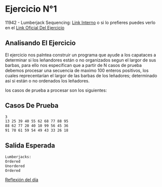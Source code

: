 # Ejercicio N°1 

11942 - Lumberjack Sequencing: [Link Interno](../pdf/p11942.pdf) o si lo prefieres puedes verlo en el  [Link Oficial Del Ejercicio](https://uva.onlinejudge.org/index.php?option=onlinejudge&page=show_problem&problem=3093)

## Analisando El Ejercicio

El ejercicio nos palntea construir un programa que ayude a los capataces a determinar si los leñandores están o no organizados segun el largor de sus barbas, para ello nos especifican que a partir de N casos de prueba debemos procesar una secuencia de maximo 100 enteros positivos, los cuales reprecentarían el largor de las barbas de los leñadores; determinado así si están o no ordenados los leñadores.

los casos de prueba a procesar son los siguientes:

## Casos De Prueba

```txt
3
13 25 39 40 55 62 68 77 88 95
88 62 77 20 40 10 99 56 45 36
91 78 61 59 54 49 43 33 26 18
```

## Salida Esperada

```txt
Lumberjacks:
Ordered
Unordered
Ordered
```

[Reflexión del día](../img/img1.jpg)

